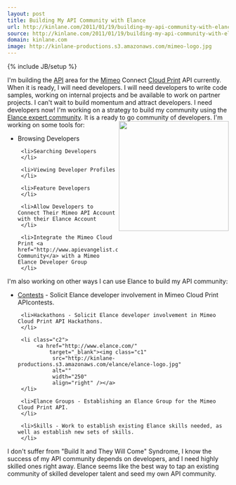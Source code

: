 ```yaml
---
layout: post
title: Building My API Community with Elance
url: http://kinlane.com/2011/01/19/building-my-api-community-with-elance/
source: http://kinlane.com/2011/01/19/building-my-api-community-with-elance/
domain: kinlane.com
image: http://kinlane-productions.s3.amazonaws.com/mimeo-logo.jpg
---
```

{% include JB/setup %}<p>
     I'm building the <a href="http://www.apievangelist.com/">API</a> area for the <a href="http://www.mimeo.com">Mimeo</a> Connect <a href="http://www.kinlane.com/category/cloud-computing/cloud-print/">Cloud Print</a> API currently. When it is ready, I will need developers. I will need developers to write code samples, working on internal projects and be available to work on partner projects. I can't wait to build momentum and attract developers. I need developers now! I'm working on a strategy to build my community using the <a href="http://www.elance.com/"
        target="_blank">Elance expert community</a>. It is a ready to go community of developers. <a href="http://www.mimeo.com"
        target="_blank"><img src="http://kinlane-productions.s3.amazonaws.com/mimeo-logo.jpg"
          alt=""
          width="250"
          align="right" /></a> I'm working on some tools for:
</p>

<ul class="mainlist">
     <li>Browsing Developers
     </li>

     <li>Searching Developers
     </li>

     <li>Viewing Developer Profiles
     </li>

     <li>Feature Developers
     </li>

     <li>Allow Developers to Connect Their Mimeo API Account with their Elance Account
     </li>

     <li>Integrate the Mimeo Cloud Print <a href="http://www.apievangelist.com/">API Community</a> with a Mimeo Elance Developer Group
     </li>
</ul>

<p>
     I'm also working on other ways I can use Elance to build my API community:
</p>

<ul class="mainlist">
     <li>
          <a href="http://www.apievangelist.com/ecosystem-building-blocks-detail.php?Building_Block_ID=201">Contests</a> - Solicit Elance developer involvement in Mimeo Cloud Print APIcontests.
     </li>

     <li>Hackathons - Solicit Elance developer involvement in Mimeo Cloud Print API Hackathons.
     </li>

     <li class="c2">
          <a href="http://www.elance.com/"
              target="_blank"><img class="c1"
               src="http://kinlane-productions.s3.amazonaws.com/elance/elance-logo.jpg"
               alt=""
               width="250"
               align="right" /></a>
     </li>

     <li>Elance Groups - Establishing an Elance Group for the Mimeo Cloud Print API.
     </li>

     <li>Skills - Work to establish existing Elance skills needed, as well as establish new sets of skills.
     </li>
</ul>

<p>
     I don't suffer from "Build It and They Will Come" Syndrome, I know the success of my API community depends on developers, and I need highly skilled ones right away. Elance seems like the best way to tap an existing community of skilled developer talent and seed my own API community.
</p>